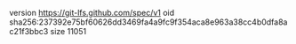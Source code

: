 version https://git-lfs.github.com/spec/v1
oid sha256:237392e75bf60626dd3469fa4a9fc9f354aca8e963a38cc4b0dfa8ac21f3bbc3
size 11051
